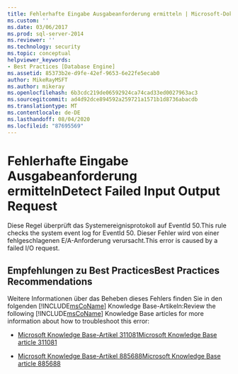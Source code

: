 ```yaml
---
title: Fehlerhafte Eingabe Ausgabeanforderung ermitteln | Microsoft-Dokumentation
ms.custom: ''
ms.date: 03/06/2017
ms.prod: sql-server-2014
ms.reviewer: ''
ms.technology: security
ms.topic: conceptual
helpviewer_keywords:
- Best Practices [Database Engine]
ms.assetid: 85373b2e-d9fe-42ef-9653-6e22fe5ecab0
author: MikeRayMSFT
ms.author: mikeray
ms.openlocfilehash: 6b3cdc219de06592924ca74cad33ed0027963ac3
ms.sourcegitcommit: ad4d92dce894592a259721a1571b1d8736abacdb
ms.translationtype: MT
ms.contentlocale: de-DE
ms.lasthandoff: 08/04/2020
ms.locfileid: "87695569"
---
```

# <a name="detect-failed-input-output-request"></a><span data-ttu-id="22d4f-102">Fehlerhafte Eingabe Ausgabeanforderung ermitteln</span><span class="sxs-lookup"><span data-stu-id="22d4f-102">Detect Failed Input Output Request</span></span>
  <span data-ttu-id="22d4f-103">Diese Regel überprüft das Systemereignisprotokoll auf EventId 50.</span><span class="sxs-lookup"><span data-stu-id="22d4f-103">This rule checks the system event log for EventId 50.</span></span> <span data-ttu-id="22d4f-104">Dieser Fehler wird von einer fehlgeschlagenen E/A-Anforderung verursacht.</span><span class="sxs-lookup"><span data-stu-id="22d4f-104">This error is caused by a failed I/O request.</span></span>  
  
## <a name="best-practices-recommendations"></a><span data-ttu-id="22d4f-105">Empfehlungen zu Best Practices</span><span class="sxs-lookup"><span data-stu-id="22d4f-105">Best Practices Recommendations</span></span>  
 <span data-ttu-id="22d4f-106">Weitere Informationen über das Beheben dieses Fehlers finden Sie in den folgenden [!INCLUDE[msCoName](../../includes/msconame-md.md)] Knowledge Base-Artikeln:</span><span class="sxs-lookup"><span data-stu-id="22d4f-106">Review the following [!INCLUDE[msCoName](../../includes/msconame-md.md)] Knowledge Base articles for more information about how to troubleshoot this error:</span></span>  
  
-   [<span data-ttu-id="22d4f-107">Microsoft Knowledge Base-Artikel 311081</span><span class="sxs-lookup"><span data-stu-id="22d4f-107">Microsoft Knowledge Base article 311081</span></span>](https://go.microsoft.com/fwlink/?linkid=117744)  
  
-   [<span data-ttu-id="22d4f-108">Microsoft Knowledge Base-Artikel 885688</span><span class="sxs-lookup"><span data-stu-id="22d4f-108">Microsoft Knowledge Base article 885688</span></span>](https://go.microsoft.com/fwlink/?linkid=117745)  
  
  
